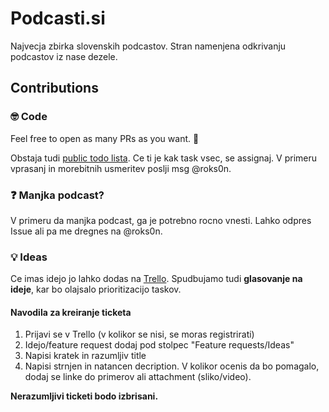 # Podcasti.si
Najvecja zbirka slovenskih podcastov. Stran namenjena odkrivanju podcastov iz nase dezele.

## Contributions
### 🤓 Code
Feel free to open as many PRs as you want. 💪

Obstaja tudi [public todo lista](https://trello.com/b/uiI85sUB/podcastisi). Ce ti je kak task vsec, se assignaj. V primeru vprasanj in morebitnih usmeritev poslji msg @roks0n.

### ❓ Manjka podcast?
V primeru da manjka podcast, ga je potrebno rocno vnesti. Lahko odpres Issue ali pa me dregnes na @roks0n.

### 💡 Ideas
Ce imas idejo jo lahko dodas na [Trello](https://trello.com/b/uiI85sUB/podcastisi). 
Spudbujamo tudi **glasovanje na ideje**, kar bo olajsalo prioritizacijo taskov.

#### Navodila za kreiranje ticketa
1. Prijavi se v Trello (v kolikor se nisi, se moras registrirati)
2. Idejo/feature request dodaj pod stolpec "Feature requests/Ideas"
3. Napisi kratek in razumljiv title
4. Napisi strnjen in natancen decription. V kolikor ocenis da bo pomagalo, dodaj se linke do primerov ali attachment (sliko/video).

**Nerazumljivi ticketi bodo izbrisani.**

